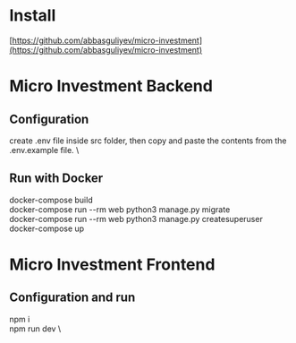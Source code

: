 # Install
[https://github.com/abbasguliyev/micro-investment](https://github.com/abbasguliyev/micro-investment)

# Micro Investment Backend
## Configuration
create .env file inside src folder, then copy and paste the contents from the .env.example file. \
## Run with Docker
docker-compose build \
docker-compose run --rm web python3 manage.py migrate \
docker-compose run --rm web python3 manage.py createsuperuser \
docker-compose up

# Micro Investment Frontend
## Configuration and run
npm i \
npm run dev \